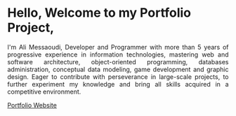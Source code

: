 # Hello, Welcome to my Portfolio Project,
 <p style="text-align: justify;">
  I'm Ali Messaoudi, Developer and Programmer with more than 5 years of progressive experience in information technologies, mastering web and software architecture, object-oriented programming, databases administration, conceptual data modeling, game development and graphic design. Eager to contribute with perseverance in large-scale projects, to further experiment my knowledge and bring all skills acquired in a competitive environment.
 </p>
<a href="https://messdev.github.io/Portfolio/" target="blank">Portfolio Website</a>

